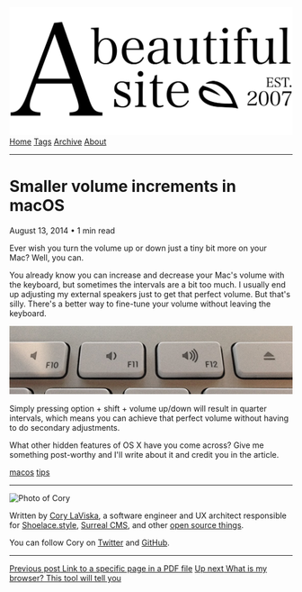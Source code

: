 <a href="../../index.html" class="header-link"><img src="../../images/logos/wordmark.svg" alt="A Beautiful Site" class="wordmark" /></a> <a href="../../index.html" class="nav-item">Home</a> <a href="../../tags/index.html" class="nav-item">Tags</a> <a href="../index.html" class="nav-item">Archive</a> <a href="../../about/index.html" class="nav-item">About</a>

---

# Smaller volume increments in macOS

August 13, 2014 • 1 min read

Ever wish you turn the volume up or down just a tiny bit more on your Mac? Well, you can.

You already know you can increase and decrease your Mac's volume with the keyboard, but sometimes the intervals are a bit too much. I usually end up adjusting my external speakers just to get that perfect volume. But that's silly. There's a better way to fine-tune your volume without leaving the keyboard.

![Photo of a macOS keyboard's volume buttons](../../images/volume-buttons.jpg)

Simply pressing option + shift + volume up/down will result in quarter intervals, which means you can achieve that perfect volume without having to do secondary adjustments.

What other hidden features of OS X have you come across? Give me something post-worthy and I'll write about it and credit you in the article.

<a href="../../tags/macos/index.html" class="post-tag">macos</a> <a href="../../tags/tips/index.html" class="post-tag">tips</a>

---

<img src="http://0.gravatar.com/avatar/bf1b3b95fd5b096a3592247c29667b33?s=512" alt="Photo of Cory" class="avatar avatar-small" />

Written by [Cory LaViska](../../index-4.html), a software engineer and UX architect responsible for [Shoelace.style](https://shoelace.style/), [Surreal CMS](https://www.surrealcms.com/), and other [open source things](https://github.com/claviska).

You can follow Cory on [Twitter](https://twitter.com/claviska) and [GitHub](https://github.com/claviska).

---

<a href="../link-to-a-specific-page-in-a-pdf-file/index.html" class="post-nav-previous"><span class="small">Previous post</span> Link to a specific page in a PDF file</a> <a href="../what-is-my-browser-this-tool-will-tell-you/index.html" class="post-nav-next"><span class="small">Up next</span> What is my browser? This tool will tell you</a>
